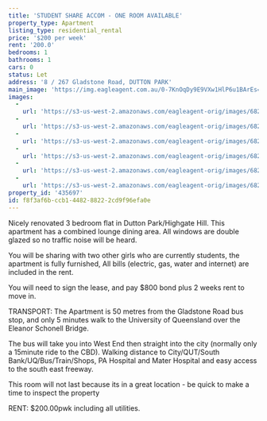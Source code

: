```yaml
---
title: 'STUDENT SHARE ACCOM - ONE ROOM AVAILABLE'
property_type: Apartment
listing_type: residential_rental
price: '$200 per week'
rent: '200.0'
bedrooms: 1
bathrooms: 1
cars: 0
status: Let
address: '8 / 267 Gladstone Road, DUTTON PARK'
main_image: 'https://img.eagleagent.com.au/0-7KnOqDy9E9VXw1HlP6u1BArEs=/1280x854/smart/https://s3-us-west-2.amazonaws.com/eagleagent-orig/images/6826856/412473711-image-M.jpg'
images:
  -
    url: 'https://s3-us-west-2.amazonaws.com/eagleagent-orig/images/6826861/412473711-image-E.jpg'
  -
    url: 'https://s3-us-west-2.amazonaws.com/eagleagent-orig/images/6826860/412473711-image-D.jpg'
  -
    url: 'https://s3-us-west-2.amazonaws.com/eagleagent-orig/images/6826859/412473711-image-C.jpg'
  -
    url: 'https://s3-us-west-2.amazonaws.com/eagleagent-orig/images/6826858/412473711-image-B.jpg'
  -
    url: 'https://s3-us-west-2.amazonaws.com/eagleagent-orig/images/6826857/412473711-image-A.jpg'
  -
    url: 'https://s3-us-west-2.amazonaws.com/eagleagent-orig/images/6826856/412473711-image-M.jpg'
property_id: '435697'
id: f8f3af6b-ccb1-4482-8822-2cd9f96efa0e
---
```

Nicely renovated 3 bedroom flat in Dutton Park/Highgate Hill. This apartment has a combined lounge dining area. All windows are double glazed so no traffic noise will be heard.

You will be sharing with two other girls who are currently students, the apartment is fully furnished, All bills (electric, gas, water and internet) are included in the rent.

You will need to sign the lease, and pay $800 bond plus 2 weeks rent to move in.

TRANSPORT:
The Apartment is 50 metres from the Gladstone Road bus stop, and only 5 minutes walk to the University of Queensland over the Eleanor Schonell Bridge.

The bus will take you into West End then straight into the city (normally only a 15minute ride to the CBD). Walking distance to City/QUT/South Bank/UQ/Bus/Train/Shops, PA Hospital and Mater Hospital and easy access to the south east freeway.

This room will not last because its in a great location - be quick to make a time to inspect the property

RENT: $200.00pwk including all utilities.